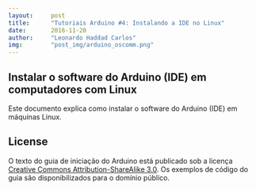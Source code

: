 ```yaml
---
layout:     post
title:      "Tutoriais Arduino #4: Instalando a IDE no Linux"
date:       2016-11-20
author:     "Leonardo Haddad Carlos"
img:        "post_img/arduino_oscomm.png"
---
```


## Instalar o software do Arduino (IDE) em computadores com Linux

Este documento explica como instalar o software do Arduino (IDE) em máquinas Linux.

License
----

O texto do guia de iniciação do Arduino está publicado sob a licença [Creative Commons Attribution-ShareAlike 3.0][ccasa3]. Os exemplos de código do guia são disponibilizados para o domínio público.

[//]: # (These are reference links used in the body of this note and get stripped out when the markdown processor does its job. There is no need to format nicely because it shouldn't be seen. Thanks SO - http://stackoverflow.com/questions/4823468/store-comments-in-markdown-syntax)


   [placeholder]: <>
   [ccasa3]: <https://creativecommons.org/licenses/by-sa/3.0>
   [arduino]: <https://www.arduino.cc>
